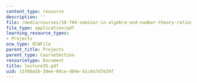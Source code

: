 ```yaml
---
content_type: resource
description: ''
file: /media/courses/18-704-seminar-in-algebra-and-number-theory-rational-points-on-elliptic-curves-fall-2004/15f00a5b39ee94ced04eb1c0a7d7e39f_lecture35.pdf
file_type: application/pdf
learning_resource_types:
- Projects
ocw_type: OCWFile
parent_title: Projects
parent_type: CourseSection
resourcetype: Document
title: lecture35.pdf
uid: 15f00a5b-39ee-94ce-d04e-b1c0a7d7e39f
---
```

